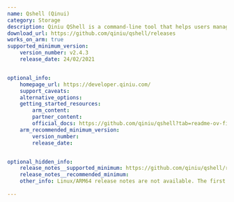 ```yaml
---
name: Qshell (Qinui)
category: Storage
description: Qiniu QShell is a command-line tool that helps users manage files and resources stored on Qiniu Cloud Storage directly from their computer's terminal.
download_url: https://github.com/qiniu/qshell/releases
works_on_arm: true
supported_minimum_version:
    version_number: v2.4.3 
    release_date: 24/02/2021


optional_info:
    homepage_url: https://developer.qiniu.com/
    support_caveats:
    alternative_options:
    getting_started_resources:
        arm_content: 
        partner_content: 
        official_docs: https://github.com/qiniu/qshell?tab=readme-ov-file#%E5%AE%89%E8%A3%85
    arm_recommended_minimum_version:
        version_number: 
        release_date:


optional_hidden_info:
    release_notes__supported_minimum: https://github.com/qiniu/qshell/releases/tag/v2.4.3
    release_notes__recommended_minimum:
    other_info: Linux/ARM64 release notes are not available. The first Linux/ARM64 tar is available in version v2.4.3.
    
---
```

